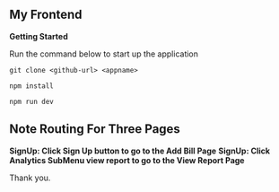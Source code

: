 ## My Frontend

**Getting Started**

Run the command below to start up the application
```
git clone <github-url> <appname>
```
```
npm install
```
```
npm run dev
```

## Note Routing For Three Pages

**SignUp: Click Sign Up button to go to the Add Bill Page**
**SignUp: Click Analytics SubMenu view report to go to the View Report Page**

Thank you.